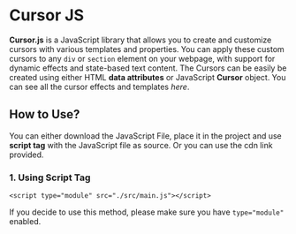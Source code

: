 # Cursor JS

**Cursor.js** is a JavaScript library that allows you to create and customize cursors with various templates and properties. You can apply these custom cursors to any `div` or `section` element on your webpage, with support for dynamic effects and state-based text content. The Cursors can be easily be created using either HTML **data attributes** or JavaScript **Cursor** object. You can see all the cursor effects and templates *here*.

## How to Use?
You can either download the JavaScript File, place it in the project and use __script tag__ with the JavaScript file as source. Or you can use the cdn link provided.

### 1. Using Script Tag

`<script type="module" src="./src/main.js"></script>`

If you decide to use this method, please make sure you have `type="module"` enabled.